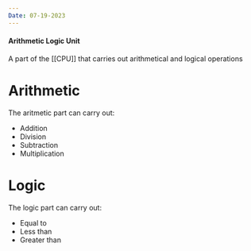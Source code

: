 ```yaml
---
Date: 07-19-2023
---
```

#### Arithmetic Logic Unit

A part of the [[CPU]] that carries out arithmetical and logical  operations

# Arithmetic
The aritmetic part can carry out:
- Addition
- Division
- Subtraction
- Multiplication

# Logic
The logic part can carry out:
- Equal to 
- Less than
- Greater than